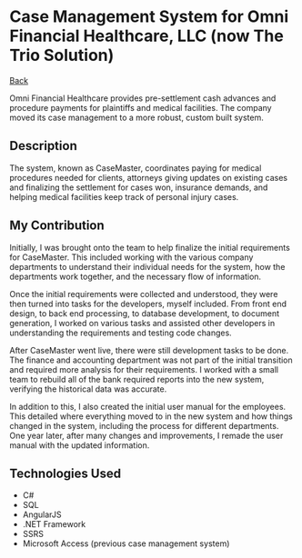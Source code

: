 <link rel="stylesheet" href="../assets/css/main.css">

<div class="group" markdown="1">

# Case Management System for Omni Financial Healthcare, LLC (now The Trio Solution)
[Back](../README.md)

Omni Financial Healthcare provides pre-settlement cash advances and procedure payments for plaintiffs and medical facilities. The company moved its case management to a more robust, custom built system.

</div>

<div class="group" markdown="1">

## Description
The system, known as CaseMaster, coordinates paying for medical procedures needed for clients, attorneys giving updates on existing cases and finalizing the settlement for cases won, insurance demands, and helping medical facilities keep track of personal injury cases.

</div>

<div class="group" markdown="1">

## My Contribution
Initially, I was brought onto the team to help finalize the initial requirements for CaseMaster. This included working with the various company departments to understand their individual needs for the system, how the departments work together, and the necessary flow of information.

Once the initial requirements were collected and understood, they were then turned into tasks for the developers, myself included. From front end design, to back end processing, to database development, to document generation, I worked on various tasks and assisted other developers in understanding the requirements and testing code changes.

After CaseMaster went live, there were still development tasks to be done. The finance and accounting department was not part of the initial transition and required more analysis for their requirements. I worked with a small team to rebuild all of the bank required reports into the new system, verifying the historical data was accurate.

In addition to this, I also created the initial user manual for the employees. This detailed where everything moved to in the new system and how things changed in the system, including the process for different departments. One year later, after many changes and improvements, I remade the user manual with the updated information.

</div>

<div class="group" markdown="1">

## Technologies Used
* C#
* SQL
* AngularJS
* .NET Framework
* SSRS
* Microsoft Access (previous case management system)

</div>